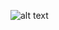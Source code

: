 ![alt text](https://s3.amazonaws.com/intranet-projects-files/holbertonschool-sysadmin_devops/293/d42WuBh.png)
